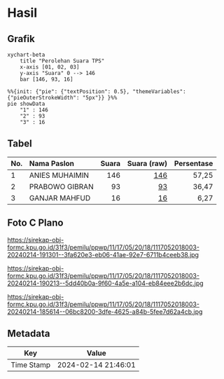 # Hasil

## Grafik

```mermaid
xychart-beta
    title "Perolehan Suara TPS"
    x-axis [01, 02, 03]
    y-axis "Suara" 0 --> 146
    bar [146, 93, 16]
```

```mermaid
%%{init: {"pie": {"textPosition": 0.5}, "themeVariables": {"pieOuterStrokeWidth": "5px"}} }%%
pie showData
    "1" : 146
    "2" : 93
    "3" : 16
```

## Tabel

| No. | Nama Paslon    | Suara | Suara (raw) | Persentase |
|:--- |:-------------- | -----:| -----------:| ----------:|
| 1   | ANIES MUHAIMIN | 146   | [146][p-1]  | 57,25      |
| 2   | PRABOWO GIBRAN | 93    | [93][p-2]   | 36,47      |
| 3   | GANJAR MAHFUD  | 16    | [16][p-3]   | 6,27       |


[p-1]: https://github.com/gigit-pemilu/pemilu-2024-11-aceh/blob/main/pilpres/hitung-suara/sub/11-aceh/sub/17-bener-meriah/sub/05-bukit/sub/2018-rembele/sub/003-tps/sub/paslon-1.txt
[p-2]: https://github.com/gigit-pemilu/pemilu-2024-11-aceh/blob/main/pilpres/hitung-suara/sub/11-aceh/sub/17-bener-meriah/sub/05-bukit/sub/2018-rembele/sub/003-tps/sub/paslon-2.txt
[p-3]: https://github.com/gigit-pemilu/pemilu-2024-11-aceh/blob/main/pilpres/hitung-suara/sub/11-aceh/sub/17-bener-meriah/sub/05-bukit/sub/2018-rembele/sub/003-tps/sub/paslon-3.txt

## Foto C Plano

https://sirekap-obj-formc.kpu.go.id/31f3/pemilu/ppwp/11/17/05/20/18/1117052018003-20240214-191301--3fa620e3-eb06-41ae-92e7-6711b4ceeb38.jpg

https://sirekap-obj-formc.kpu.go.id/31f3/pemilu/ppwp/11/17/05/20/18/1117052018003-20240214-190213--5dd40b0a-9f60-4a5e-a104-eb84eee2b6dc.jpg

https://sirekap-obj-formc.kpu.go.id/31f3/pemilu/ppwp/11/17/05/20/18/1117052018003-20240214-185614--06bc8200-3dfe-4625-a84b-5fee7d62a4cb.jpg


## Metadata

| Key        | Value               |
| ---------- | ------------------- |
| Time Stamp | 2024-02-14 21:46:01 |



